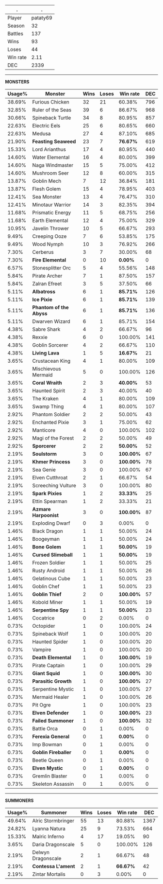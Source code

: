 .|.
|-|-
Player|pataty69
Season|32
Battles|137
Wins|93
Loses|44
Win rate|2.11
DEC|2339

---
**MONSTERS**

Usage%|Monster|Wins|Loses|Win rate|DEC|
-|-|-|-|-|-|
38.69%|Furious Chicken|32|21|60.38%|796|
32.85%|Ruler of the Seas|39|6|86.67%|968|
30.66%|Spineback Turtle|34|8|80.95%|857|
22.63%|Electric Eels|25|6|80.65%|660|
22.63%|Medusa|27|4|87.10%|685|
21.90%|**Feasting Seaweed**|23|7|**76.67%**|619|
15.33%|Lord Arianthus|17|4|80.95%|440|
14.60%|Water Elemental|16|4|80.00%|399|
14.60%|Naga Windmaster|15|5|75.00%|412|
14.60%|Mushroom Seer|12|8|60.00%|315|
13.87%|Goblin Mech|7|12|36.84%|181|
13.87%|Flesh Golem|15|4|78.95%|403|
12.41%|Sea Monster|13|4|76.47%|310|
12.41%|Minotaur Warrior|14|3|82.35%|394|
11.68%|Prismatic Energy|11|5|68.75%|256|
11.68%|Earth Elemental|12|4|75.00%|329|
10.95%|Javelin Thrower|10|5|66.67%|293|
9.49%|Creeping Ooze|7|6|53.85%|175|
9.49%|Wood Nymph|10|3|76.92%|266|
7.30%|Cerberus|3|7|30.00%|68|
7.30%|**Fire Elemental**|0|10|**0.00%**|0|
6.57%|Stonesplitter Orc|5|4|55.56%|148|
5.84%|Pirate Archer|7|1|87.50%|157|
5.84%|Zalran Efreet|3|5|37.50%|66|
5.11%|**Albatross**|6|1|**85.71%**|126|
5.11%|**Ice Pixie**|6|1|**85.71%**|139|
5.11%|**Phantom of the Abyss**|6|1|**85.71%**|136|
5.11%|Dwarven Wizard|6|1|85.71%|154|
4.38%|Sabre Shark|4|2|66.67%|96|
4.38%|Rexxie|6|0|100.00%|141|
4.38%|Goblin Sorcerer|4|2|66.67%|110|
4.38%|**Living Lava**|1|5|**16.67%**|21|
3.65%|Crustacean King|4|1|80.00%|109|
3.65%|Mischievous Mermaid|5|0|100.00%|126|
3.65%|**Coral Wraith**|2|3|**40.00%**|53|
3.65%|Haunted Spirit|2|3|40.00%|40|
3.65%|The Kraken|4|1|80.00%|109|
3.65%|Swamp Thing|4|1|80.00%|107|
2.92%|Phantom Soldier|2|2|50.00%|43|
2.92%|Enchanted Pixie|3|1|75.00%|62|
2.92%|Manticore|4|0|100.00%|102|
2.92%|Magi of the Forest|2|2|50.00%|49|
2.92%|**Sporcerer**|2|2|**50.00%**|52|
2.19%|**Soulstorm**|3|0|**100.00%**|67|
2.19%|**Khmer Princess**|3|0|**100.00%**|78|
2.19%|Sea Genie|3|0|100.00%|67|
2.19%|Elven Cutthroat|2|1|66.67%|54|
2.19%|Screeching Vulture|3|0|100.00%|80|
2.19%|**Spark Pixies**|1|2|**33.33%**|25|
2.19%|Ettin Spearman|1|2|33.33%|21|
2.19%|**Azmare Harpoonist**|3|0|**100.00%**|87|
2.19%|Exploding Dwarf|0|3|0.00%|0|
1.46%|Black Dragon|1|1|50.00%|24|
1.46%|Boogeyman|1|1|50.00%|24|
1.46%|**Bone Golem**|1|1|**50.00%**|19|
1.46%|**Cursed Slimeball**|1|1|**50.00%**|19|
1.46%|Frozen Soldier|1|1|50.00%|25|
1.46%|Rusty Android|1|1|50.00%|26|
1.46%|Gelatinous Cube|1|1|50.00%|23|
1.46%|Goblin Chef|1|1|50.00%|23|
1.46%|**Goblin Thief**|2|0|**100.00%**|57|
1.46%|Kobold Miner|1|1|50.00%|19|
1.46%|**Serpentine Spy**|1|1|**50.00%**|23|
1.46%|Cocatrice|0|2|0.00%|0|
0.73%|Octopider|1|0|100.00%|24|
0.73%|Spineback Wolf|1|0|100.00%|20|
0.73%|Haunted Spider|1|0|100.00%|20|
0.73%|Vampire|1|0|100.00%|20|
0.73%|**Death Elemental**|1|0|**100.00%**|19|
0.73%|Pirate Captain|1|0|100.00%|29|
0.73%|**Giant Squid**|1|0|**100.00%**|30|
0.73%|**Parasitic Growth**|1|0|**100.00%**|27|
0.73%|Serpentine Mystic|1|0|100.00%|27|
0.73%|Mermaid Healer|1|0|100.00%|26|
0.73%|Pit Ogre|1|0|100.00%|23|
0.73%|**Elven Defender**|1|0|**100.00%**|23|
0.73%|**Failed Summoner**|1|0|**100.00%**|32|
0.73%|Battle Orca|0|1|0.00%|0|
0.73%|**Ferexia General**|0|1|**0.00%**|0|
0.73%|Imp Bowman|0|1|0.00%|0|
0.73%|**Goblin Fireballer**|0|1|**0.00%**|0|
0.73%|Beetle Queen|0|1|0.00%|0|
0.73%|**Elven Mystic**|0|1|**0.00%**|0|
0.73%|Gremlin Blaster|0|1|0.00%|0|
0.73%|Skeleton Assassin|0|1|0.00%|0|

---
**SUMMONERS**

Usage%|Summoner|Wins|Loses|Win rate|DEC|
-|-|-|-|-|-|
49.64%|Alric Stormbringer|55|13|80.88%|1367|
24.82%|Lyanna Natura|25|9|73.53%|664|
15.33%|Malric Inferno|4|17|19.05%|90|
3.65%|Daria Dragonscale|5|0|100.00%|126|
2.19%|Delwyn Dragonscale|2|1|66.67%|48|
2.19%|**Contessa L'ament**|2|1|**66.67%**|42|
2.19%|Zintar Mortalis|0|3|0.00%|0|
